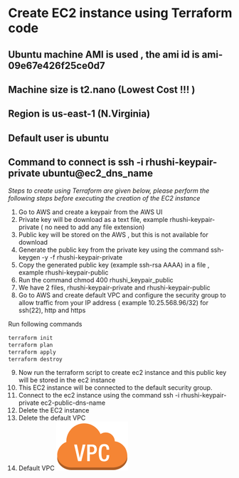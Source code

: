 # Create EC2 instance using Terraform code

## Ubuntu machine AMI is used , the ami id is ami-09e67e426f25ce0d7

## Machine size is t2.nano (Lowest Cost !!! )

## Region is us-east-1 (N.Virginia)

## Default user is ubuntu

## Command to connect is ssh -i rhushi-keypair-private ubuntu@ec2_dns_name

_Steps to create using Terraform are given below, please perform the following steps before executing the creation of the EC2 instance_

1. Go to AWS and create a keypair from the AWS UI
2. Private key will be download as a text file, example rhushi-keypair-private ( no need to add any file extension)
3. Public key will be stored on the AWS , but this is not available for download
4. Generate the public key from the private key using the command ssh-keygen -y -f rhushi-keypair-private
5. Copy the generated public key (example ssh-rsa AAAA) in a file , example rhushi-keypair-public
6. Run the command chmod 400 rhushi_keypair_public
7. We have 2 files, rhushi-keypair-private and rhushi-keypair-public
8. Go to AWS and create default VPC and configure the security group to allow traffic from your IP address
   ( example 10.25.568.96/32) for ssh(22), http and https

Run following commands

```
terraform init
terraform plan
terraform apply
terraform destroy

```

9.  Now run the terraform script to create ec2 instance and this public key will be stored in the ec2 instance
10. This EC2 instance will be connected to the default security group.
11. Connect to the ec2 instance using the command ssh -i rhushi-keypair-private ec2-public-dns-name
12. Delete the EC2 instance
13. Delete the default VPC
14. Default VPC ![alt](./cloud.drawio.svg)
